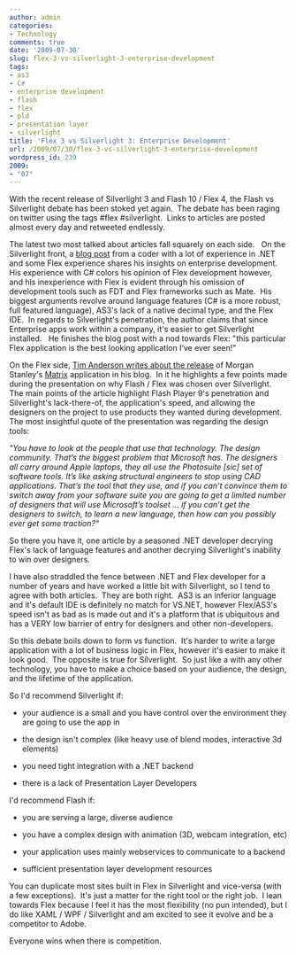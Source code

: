 ```yaml
---
author: admin
categories:
- Technology
comments: true
date: '2009-07-30'
slug: flex-3-vs-silverlight-3-enterprise-development
tags:
- as3
- C#
- enterprise development
- flash
- flex
- pld
- presentation layer
- silverlight
title: 'Flex 3 vs Silverlight 3: Enterprise Development'
url: /2009/07/30/flex-3-vs-silverlight-3-enterprise-development
wordpress_id: 239
2009:
- "07"
---
```



With the recent release of Silverlight 3 and Flash 10 / Flex 4, the Flash vs Silverlight debate has been stoked yet again.  The debate has been raging on twitter using the tags #flex #silverlight.  Links to articles are posted almost every day and retweeted endlessly.

The latest two most talked about articles fall squarely on each side.   On the Silverlight front, a [blog post](http://codertron.blogspot.com/2009/05/flex-3-versus-silverlight-3-in.html) from a coder with a lot of experience in .NET and some Flex experience shares his insights on enterprise development.  His experience with C# colors his opinion of Flex development however, and his inexperience with Flex is evident through his omission of development tools such as FDT and Flex frameworks such as Mate.  His biggest arguments revolve around language features (C# is a more robust, full featured language), AS3's lack of a native decimal type, and the Flex IDE.  In regards to Silverlight's penetration, the author claims that since Enterprise apps work within a company, it's easier to get Silverlight installed.   He finishes the blog post with a nod towards Flex: "this particular Flex application is the best looking application I’ve ever seen!"

On the Flex side, [Tim Anderson writes about the release](http://www.itwriting.com/blog/1655-morgan-stanley-why-we-didnt-use-silverlight-for-matrix.html) of Morgan Stanley's [Matrix](http://www.morganstanley.com/matrixinfo/) application in his blog.  In it he highlights a few points made during the presentation on why Flash / Flex was chosen over Silverlight.  The main points of the article highlight Flash Player 9's penetration and Silverlight's lack-there-of, the application's speed, and allowing the designers on the project to use products they wanted during development.   The most insightful quote of the presentation was regarding the design tools:

_"You have to look at the people that use that technology. The design community. That’s the biggest problem that Microsoft has. The designers all carry around Apple laptops, they all use the Photosuite [sic] set of software tools. It’s like asking structural engineers to stop using CAD applications. That’s the tool that they use, and if you can’t convince them to switch away from your software suite you are going to get a limited number of designers that will use Microsoft’s toolset … if you can’t get the designers to switch, to learn a new language, then how can you possibly ever get some traction?"_

So there you have it, one article by a seasoned .NET developer decrying Flex's lack of language features and another decrying Silverlight's inability to win over designers.

I have also straddled the fence between .NET and Flex developer for a number of years and have worked a little bit with Silverlight, so I tend to agree with both articles.  They are both right.  AS3 is an inferior language and it's default IDE is definitely no match for VS.NET, however Flex/AS3's speed isn't as bad as is made out and it's a platform that is ubiquitous and has a VERY low barrier of entry for designers and other non-developers.

So this debate boils down to form vs function.  It's harder to write a large application with a lot of business logic in Flex, however it's easier to make it look good.  The opposite is true for Silverlight.  So just like a with any other technology, you have to make a choice based on your audience, the design, and the lifetime of the application.

So I'd recommend Silverlight if:



	
  * your audience is a small and you have control over the environment they are going to use the app in

	
  * the design isn't complex (like heavy use of blend modes, interactive 3d elements)

	
  * you need tight integration with a .NET backend

	
  * there is a lack of Presentation Layer Developers


I'd recommend Flash if:

	
  * you are serving a large, diverse audience

	
  * you have a complex design with animation (3D, webcam integration, etc)

	
  * your application uses mainly webservices to communicate to a backend

	
  * sufficient presentation layer development resources


You can duplicate most sites built in Flex in Silverlight and vice-versa (with a few exceptions).  It's just a matter for the right tool or the right job.  I lean towards Flex because I feel it has the most flexibility (no pun intended), but I do like XAML / WPF / Silverlight and am excited to see it evolve and be a competitor to Adobe.

Everyone wins when there is competition.

